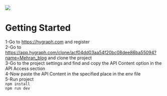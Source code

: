 <img src="https://github.com/Mehranlip/PersonalBlog-NextJs-GraphCms/assets/60979458/d420fea5-bf90-4e01-8517-8eeb33e6d4b6" />

# Getting Started
1-Go to https://hygraph.com and register <br/>
2-Go to https://app.hygraph.com/clone/acf04dd03aa54f20bc08dee86ba55094?name=Mehran_blog and clone the project<br/>
3-Go to the project settings and find and copy the API Content option in the API Access section <br/>
4-Now paste the API Content in the specified place in the env file <br/>
5-Run project <br/>
``` npm install ``` <br/>
``` npm run dev ```



